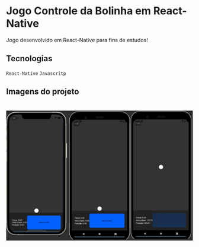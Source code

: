 # Jogo Controle da Bolinha em React-Native

Jogo desenvolvido em React-Native para fins de estudos!


## Tecnologias

`React-Native` `Javascritp`


## Imagens do projeto
<h1 align="center">
    <img alt="AndroidIOS" title="#AndroidIOS" src="https://github.com/carloscazelattojr/jogo-controle-bolinha-react-native/blob/main/assets/prints.jpg"  /><br>
</h1>
<br>
